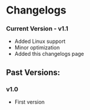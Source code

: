 # Changelogs
### Current Version - v1.1
- Added Linux support
- Minor optimization
- Added this changelogs page
## Past Versions:
### v1.0
- First version
